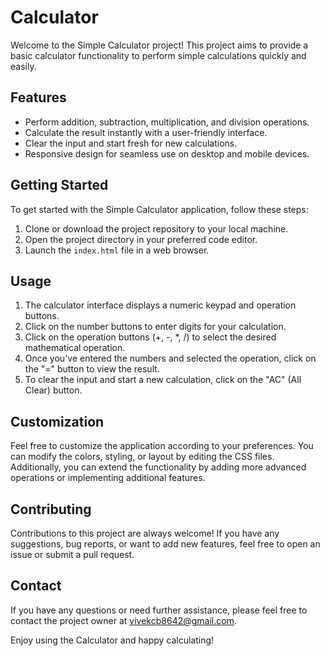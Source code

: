 # Calculator

Welcome to the Simple Calculator project! This project aims to provide a basic calculator functionality to perform simple calculations quickly and easily.

## Features

- Perform addition, subtraction, multiplication, and division operations.
- Calculate the result instantly with a user-friendly interface.
- Clear the input and start fresh for new calculations.
- Responsive design for seamless use on desktop and mobile devices.

## Getting Started

To get started with the Simple Calculator application, follow these steps:

1. Clone or download the project repository to your local machine.
2. Open the project directory in your preferred code editor.
3. Launch the `index.html` file in a web browser.

## Usage

1. The calculator interface displays a numeric keypad and operation buttons.
2. Click on the number buttons to enter digits for your calculation.
3. Click on the operation buttons (+, -, *, /) to select the desired mathematical operation.
4. Once you've entered the numbers and selected the operation, click on the "=" button to view the result.
5. To clear the input and start a new calculation, click on the "AC" (All Clear) button.

## Customization

Feel free to customize the application according to your preferences. You can modify the colors, styling, or layout by editing the CSS files. Additionally, you can extend the functionality by adding more advanced operations or implementing additional features.

## Contributing

Contributions to this project are always welcome! If you have any suggestions, bug reports, or want to add new features, feel free to open an issue or submit a pull request.

## Contact

If you have any questions or need further assistance, please feel free to contact the project owner at vivekcb8642@gmail.com.

Enjoy using the Calculator and happy calculating!
